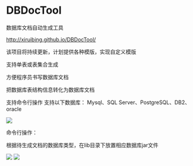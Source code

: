 DBDocTool
=========

数据库文档自动生成工具

http://xiruibing.github.io/DBDocTool/

该项目将持续更新，计划提供各种模版，实现自定义模版

支持单表或表集合生成

方便程序员书写数据库文档

把数据库表结构信息转化为数据库文档

支持命令行操作
支持以下数据库：
Mysql、SQL Server、PostgreSQL、DB2、oracle

<img src="http://git.oschina.net/xirb/Dbdoctool/blob/master/snapshot/1.jpg">

命令行操作：

根据待生成文档的数据库类型，在lib目录下放置相应数据库jar文件

<img src="http://git.oschina.net/xirb/Dbdoctool/blob/master/snapshot/2.jpg">

<img src="http://git.oschina.net/xirb/Dbdoctool/blob/master/snapshot/3.jpg">